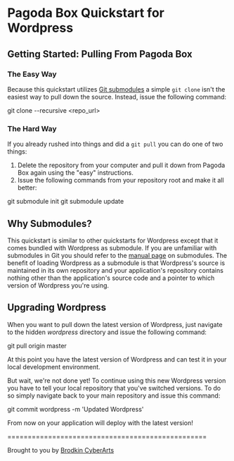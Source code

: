 # Pagoda Box Quickstart for Wordpress

## Getting Started: Pulling From Pagoda Box

### The Easy Way

Because this quickstart utilizes [Git submodules](http://www.kernel.org/pub/software/scm/git/docs/git-submodule.html) a simple `git clone` isn't the easiest way to pull down the source.  Instead, issue the following command:

  git clone --recursive <repo_url>

### The Hard Way

If you already rushed into things and did a `git pull` you can do one of two things:

1. Delete the repository from your computer and pull it down from Pagoda Box again using the "easy" instructions.
2. Issue the following commands from your repository root and make it all better:

  git submodule init
  git submodule update

## Why Submodules?

This quickstart is similar to other quickstarts for Wordpress except that it comes bundled with Wordpress as submodule.  If you are unfamiliar with submodules in Git you should refer to the [manual page](http://www.kernel.org/pub/software/scm/git/docs/git-submodule.html) on submodules.  The benefit of loading Wordpress as a submodule is that Wordpress's source is maintained in its own repository and your application's repository contains nothing other than the application's source code and a pointer to which version of Wordpress you're using.

## Upgrading Wordpress

When you want to pull down the latest version of Wordpress, just navigate to the hidden *wordpress* directory and issue the following command:

  git pull origin master

At this point you have the latest version of Wordpress and can test it in your local development environment.

But wait, we're not done yet! To continue using this new Wordpress version you have to tell your local repository that you've switched versions.  To do so simply navigate back to your main repository and issue this command:

  git commit wordpress -m 'Updated Wordpress'

From now on your application will deploy with the latest version!

=================================================

Brought to you by [Brodkin CyberArts](http://brodkinca.com)